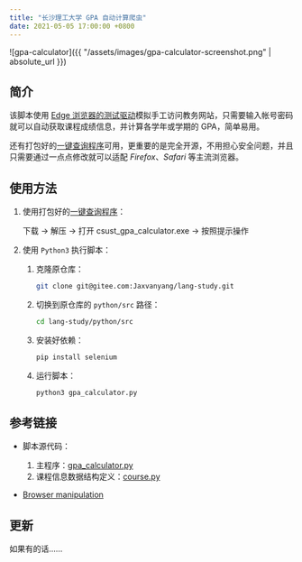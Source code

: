 ```yaml
---
title: "长沙理工大学 GPA 自动计算爬虫"
date: 2021-05-05 17:00:00 +0800
---
```


![gpa-calculator]({{ "/assets/images/gpa-calculator-screenshot.png" | absolute_url }})  

## 简介

该脚本使用 [Edge 浏览器的测试驱动](https://developer.microsoft.com/en-us/microsoft-edge/tools/webdriver/)模拟手工访问教务网站，只需要输入帐号密码就可以自动获取课程成绩信息，并计算各学年或学期的 GPA，简单易用。  

还有打包好的[一键查询程序](https://gitee.com/Jaxvanyang/lang-study/releases/csust_gpa_calculator_v0.4)可用，更重要的是完全开源，不用担心安全问题，并且只需要通过一点点修改就可以适配 *Firefox*、*Safari* 等主流浏览器。  

## 使用方法

1. 使用打包好的[一键查询程序](https://gitee.com/Jaxvanyang/lang-study/releases/csust_gpa_calculator_v0.4)：  

    下载 -> 解压 -> 打开 csust_gpa_calculator.exe -> 按照提示操作  

2. 使用 `Python3` 执行脚本：  

    1. 克隆原仓库：  
        ```bash
        git clone git@gitee.com:Jaxvanyang/lang-study.git
        ```
    1. 切换到原仓库的 `python/src` 路径：  
        ```bash
        cd lang-study/python/src
        ```
    2. 安装好依赖：  
        ```bash
        pip install selenium
        ```
    3. 运行脚本：  
        ```bash
        python3 gpa_calculator.py
        ```

## 参考链接

- 脚本源代码：  

    1. 主程序：[gpa_calculator.py](https://gitee.com/Jaxvanyang/lang-study/blob/gpa/python/src/gpa_calculator.py)  
    2. 课程信息数据结构定义：[course.py](https://gitee.com/Jaxvanyang/lang-study/blob/gpa/python/src/course.py)  

- [Browser manipulation](https://www.selenium.dev/documentation/en/webdriver/browser_manipulation/)  

## 更新

如果有的话……